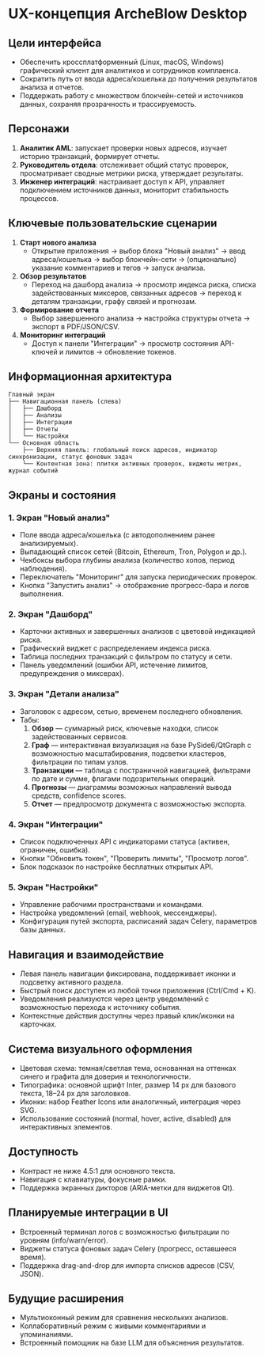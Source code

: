 # UX-концепция ArcheBlow Desktop

## Цели интерфейса
- Обеспечить кроссплатформенный (Linux, macOS, Windows) графический клиент для аналитиков и сотрудников комплаенса.
- Сократить путь от ввода адреса/кошелька до получения результатов анализа и отчетов.
- Поддержать работу с множеством блокчейн-сетей и источников данных, сохраняя прозрачность и трассируемость.

## Персонажи
1. **Аналитик AML**: запускает проверки новых адресов, изучает историю транзакций, формирует отчеты.
2. **Руководитель отдела**: отслеживает общий статус проверок, просматривает сводные метрики риска, утверждает результаты.
3. **Инженер интеграций**: настраивает доступ к API, управляет подключением источников данных, мониторит стабильность процессов.

## Ключевые пользовательские сценарии
1. **Старт нового анализа**
   - Открытие приложения → выбор блока "Новый анализ" → ввод адреса/кошелька → выбор блокчейн-сети → (опционально) указание комментариев и тегов → запуск анализа.
2. **Обзор результатов**
   - Переход на дашборд анализа → просмотр индекса риска, списка задействованных миксеров, связанных адресов → переход к деталям транзакции, графу связей и прогнозам.
3. **Формирование отчета**
   - Выбор завершенного анализа → настройка структуры отчета → экспорт в PDF/JSON/CSV.
4. **Мониторинг интеграций**
   - Доступ к панели "Интеграции" → просмотр состояния API-ключей и лимитов → обновление токенов.

## Информационная архитектура
```
Главный экран
├── Навигационная панель (слева)
│   ├── Дашборд
│   ├── Анализы
│   ├── Интеграции
│   ├── Отчеты
│   └── Настройки
└── Основная область
    ├── Верхняя панель: глобальный поиск адресов, индикатор синхронизации, статус фоновых задач
    └── Контентная зона: плитки активных проверок, виджеты метрик, журнал событий
```

## Экраны и состояния
### 1. Экран "Новый анализ"
- Поле ввода адреса/кошелька (с автодополнением ранее анализируемых).
- Выпадающий список сетей (Bitcoin, Ethereum, Tron, Polygon и др.).
- Чекбоксы выбора глубины анализа (количество хопов, период наблюдения).
- Переключатель "Мониторинг" для запуска периодических проверок.
- Кнопка "Запустить анализ" → отображение прогресс-бара и логов выполнения.

### 2. Экран "Дашборд"
- Карточки активных и завершенных анализов с цветовой индикацией риска.
- Графический виджет с распределением индекса риска.
- Таблица последних транзакций с фильтром по статусу и сети.
- Панель уведомлений (ошибки API, истечение лимитов, предупреждения о миксерах).

### 3. Экран "Детали анализа"
- Заголовок с адресом, сетью, временем последнего обновления.
- Табы:
  1. **Обзор** — суммарный риск, ключевые находки, список задействованных сервисов.
  2. **Граф** — интерактивная визуализация на базе PySide6/QtGraph с возможностью масштабирования, подсветки кластеров, фильтрации по типам узлов.
  3. **Транзакции** — таблица с постраничной навигацией, фильтрами по дате и сумме, флагами подозрительных операций.
  4. **Прогнозы** — диаграммы возможных направлений вывода средств, confidence scores.
  5. **Отчет** — предпросмотр документа с возможностью экспорта.

### 4. Экран "Интеграции"
- Список подключенных API с индикаторами статуса (активен, ограничен, ошибка).
- Кнопки "Обновить токен", "Проверить лимиты", "Просмотр логов".
- Блок подсказок по настройке бесплатных открытых API.

### 5. Экран "Настройки"
- Управление рабочими пространствами и командами.
- Настройка уведомлений (email, webhook, мессенджеры).
- Конфигурация путей экспорта, расписаний задач Celery, параметров базы данных.

## Навигация и взаимодействие
- Левая панель навигации фиксирована, поддерживает иконки и подсветку активного раздела.
- Быстрый поиск доступен из любой точки приложения (Ctrl/Cmd + K).
- Уведомления реализуются через центр уведомлений с возможностью перехода к источнику события.
- Контекстные действия доступны через правый клик/иконки на карточках.

## Система визуального оформления
- Цветовая схема: темная/светлая тема, основанная на оттенках синего и графита для доверия и технологичности.
- Типографика: основной шрифт Inter, размер 14 px для базового текста, 18–24 px для заголовков.
- Иконки: набор Feather Icons или аналогичный, интеграция через SVG.
- Использование состояний (normal, hover, active, disabled) для интерактивных элементов.

## Доступность
- Контраст не ниже 4.5:1 для основного текста.
- Навигация с клавиатуры, фокусные рамки.
- Поддержка экранных дикторов (ARIA-метки для виджетов Qt).

## Планируемые интеграции в UI
- Встроенный терминал логов с возможностью фильтрации по уровням (info/warn/error).
- Виджеты статуса фоновых задач Celery (прогресс, оставшееся время).
- Поддержка drag-and-drop для импорта списков адресов (CSV, JSON).

## Будущие расширения
- Мультиоконный режим для сравнения нескольких анализов.
- Коллаборативный режим с живыми комментариями и упоминаниями.
- Встроенный помощник на базе LLM для объяснения результатов.